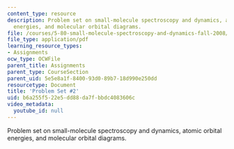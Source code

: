 ```yaml
---
content_type: resource
description: Problem set on small-molecule spectroscopy and dynamics, atomic orbital
  energies, and molecular orbital diagrams.
file: /courses/5-80-small-molecule-spectroscopy-and-dynamics-fall-2008/b6a255f522e5dd88da7fbbdc4083606c_ps2_1996.pdf
file_type: application/pdf
learning_resource_types:
- Assignments
ocw_type: OCWFile
parent_title: Assignments
parent_type: CourseSection
parent_uid: 5e5e8a1f-8400-93d0-89b7-18d990e250dd
resourcetype: Document
title: 'Problem Set #2'
uid: b6a255f5-22e5-dd88-da7f-bbdc4083606c
video_metadata:
  youtube_id: null
---
```

Problem set on small-molecule spectroscopy and dynamics, atomic orbital energies, and molecular orbital diagrams.

